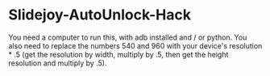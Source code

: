# Slidejoy-AutoUnlock-Hack
You need a computer to run this, with adb installed and / or python. You also need to replace the numbers 540  and 960 with your device's resolution * .5 (get the resolution by width, multiply by .5, then get the height resolution and multiply by .5).
